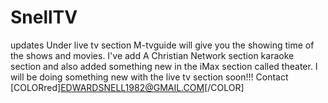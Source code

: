 # SnellTV
updates Under live tv section M-tvguide will give you the showing time of the shows and movies. I've add A Christian Network section karaoke section and also added something new in the iMax section called theater. I will be doing something new with the live tv section soon!!! Contact [COLORred]EDWARDSNELL1982@GMAIL.COM[/COLOR]
